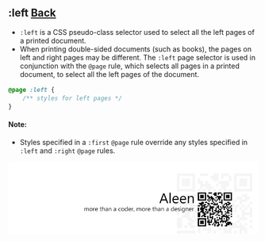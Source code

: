 ## :left [**Back**](./../pseudoClass.md)

- `:left` is a CSS pseudo-class selector used to select all the left pages of a printed document.
- When printing double-sided documents (such as books), the pages on left and right pages may be different. The `:left` page selector is used in conjunction with the `@page` rule, which selects all pages in a printed document, to select all the left pages of the document.

```css
@page :left {
    /** styles for left pages */
}
```

#### Note:

- Styles specified in a `:first` `@page` rule override any styles specified in `:left` and `:right` `@page` rules.

<a href="http://aleen42.github.io/" target="_blank" ><img src="./../../../pic/tail.gif"></a>